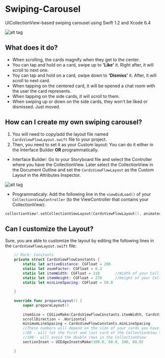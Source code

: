 # Swiping-Carousel
UICollectionView-based swiping carousel using Swift 1.2 and Xcode 6.4

![alt tag](https://github.com/PPacie/Swiping-Carousel/blob/master/Swiping-Carousel-Demo.gif)

## What does it do?
*	When scrolling, the cards magnify when they get to the center.
*	You can tap and hold on a card, swipe up to **'Like'** it. Right after, it will scroll to next one.
*	Yoy can tap and hold on a card, swipe down to **'Dismiss'** it. After, it will scroll to next card.
*	When tapping on the centered card, it will be opened a chat room with the user the card represents.
*	When tapping on the side cards, it will scroll to them.
*	When swiping up or down on the side cards, they won't be liked or dismissed. Just moved.

## How can I create my own swiping carousel?
1.  You will need to copy/add the layout file named `CardsViewFlowLayout.swift` file to your project. 
2.  Then, you need to set it as your Custom layout: You can do it either in the Interface Builder **OR** programmatically.

*   Interface Builder: Go to your Storyboard file and select the Controller where you have the CollectionView. Later select the CollectionView in the Document Outline and set the `CardsViewFlowLayout` as the Custom Layout in the Attributes Inspector.

![alt tag](https://github.com/PPacie/Swiping-Carousel/blob/master/AddCustomLayout.png)

*   Programmaticaly: 
Add the following line in the `viewDidLoad()` of your `CollectionViewController` (to the ViewController that contains your CollectionView):

```swift
collectionView?.setCollectionViewLayout(CardsViewFlowLayout(), animated: false)
```

## Can I customize the Layout?
Sure, you are able to customize the layout by editing the following lines in the `CardsViewFlowLayout.swift` file:

```swift
    // Mark: Constants 
    private struct CardsViewFlowConstants {
        static let activeDistance: CGFloat = 200
        static let zoomFactor: CGFloat = 0.3
        static let itemWidth: CGFloat = 210       //Width of your Cell.
        static let itemHeight: CGFloat = 278      //Height of your Cell.
        static let minLineSpacing: CGFloat = 50.0
        
    }
    
    override func prepareLayout() {
        super.prepareLayout()
        
        itemSize = CGSizeMake(CardsViewFlowConstants.itemWidth, CardsViewFlowConstants.itemHeight)
        scrollDirection = .Horizontal
        minimumLineSpacing = CardsViewFlowConstants.minLineSpacing
        //These numbers will depend on the size of your cards you have set in the CardsViewFlowConstants.
        //60 - will let the first and last card of the CollectionView to be centered.
        //100 - will avoid the double rows in the CollectionView
        sectionInset = UIEdgeInsetsMake(100.0, 60.0, 100, 60.0)
        
    }
```
